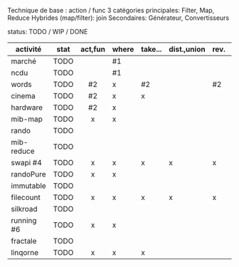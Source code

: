 
Technique de base : action / func
3 catégories principales: Filter, Map, Reduce
Hybrides (map/filter): join
Secondaires: Générateur, Convertisseurs

status: TODO / WIP / DONE

| activité   | stat | act,fun | where | take... | dist.,union | rev. | order | select | group | join | zip,conc... | range... | aggr. | sum... | ToList... | Rec. | Imm. |
|------------|:----:|:-------:|-------|---------|-------------|------|-------|--------|-------|------|-------------|----------|-------|--------|-----------|------|------|
| marché     | TODO |         | #1    |         |             |      |       |        |       |      |             |          |       |        |           |      |      |
| ncdu       | TODO |         | #1    |         |             |      |       |        |       |      |             |          |       |        | x         |      |      |
| words      | TODO | #2      | x     | #2      |             | #2   | #2    | x      | x     | x    |             |          |       |        | x         |      |      |
| cinema     | TODO | #2      | x     | x       |             |      |       | x      |       |      |             |          |       |        | x         |      |      |
| hardware   | TODO | #2      | x     |         |             |      | #2    |        |       |      |             |          |       |        | x         |      |      |
| mib-map    | TODO | x       | x     |         |             |      |       | #3     |       |      |             |          |       |        | x         |      |      |
| rando      | TODO |         |       |         |             |      |       | #3     |       |      |             |          |       |        | x         |      |      |
| mib-reduce | TODO |         |       |         |             |      |       |        |       |      |             |          | #4    | #4     |           |      |      |
| swapi #4   | TODO | x       | x     | x       | x           | x    | x     | x      | x     | x    |             | x        | x     | x      | x         |      |      |
| randoPure  | TODO | x       | x     |         |             |      |       |        |       |      | #5          |          | x     | x      | x         |      |      |
| immutable  | TODO |         |       |         |             |      |       |        |       |      |             |          |       |        |           |      | #5   |
| filecount  | TODO | x       | x     | x       | x           | x    | x     |        |       |      |             |          |       |        | x         | #5   |      |
| silkroad   | TODO |         |       |         |             |      |       |        |       |      |             |          |       |        |           | #5   |      |
| running #6 | TODO | x       | x     |         |             |      |       | x      |       |      |             |          |       |        |           |      |      |
| fractale   | TODO |         |       |         |             |      |       |        |       |      |             |          |       |        |           | x    |      |
| linqorne   | TODO | x       | x     | x       |             |      | x     | x      | x     |      |             | x        |       |        |           |      |      |
